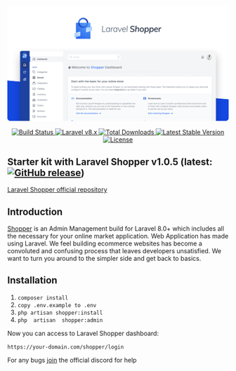 
<p align="center">
    <a href="https://laravelshopper.io" title="Shopper Dashboard Screenshoot"><img src="https://github.com/shopperlabs/art/blob/main/socialcard.png"></a>
</p>

<p align="center">
    <a href="https://github.com/shopperlabs/framework/actions">
        <img src="https://github.com/shopperlabs/framework/workflows/tests/badge.svg" alt="Build Status">
    </a>
    <a href="https://laravel.com">
        <img alt="Laravel v8.x" src="https://img.shields.io/badge/Laravel-v8.x-FF2D20">
    </a>
    <a href="https://packagist.org/packages/shopper/framework">
        <img src="https://img.shields.io/packagist/dt/shopper/framework" alt="Total Downloads">
    </a>
    <a href="https://packagist.org/packages/shopper/framework">
        <img src="https://img.shields.io/packagist/v/shopper/framework" alt="Latest Stable Version">
    </a>
    <a href="https://packagist.org/packages/shopper/framework">
        <img src="https://img.shields.io/packagist/l/shopper/framework" alt="License">
    </a>
</p>

## Starter kit with Laravel Shopper v1.0.5 (latest: [![GitHub release](https://img.shields.io/github/release/shopperlabs/framework.svg)](https://github.com/shopperlabs/framework/releases/))

[Laravel Shopper official repository](https://github.com/shopperlabs/framework)

## Introduction

[Shopper](https://laravelshopper.io) is an Admin Management build for Laravel 8.0+ which includes all the necessary for your online market application.
Web Application has made using Laravel. We feel building ecommerce websites has become a convoluted and confusing process that leaves developers unsatisfied.
We want to turn you around to the simpler side and get back to basics.

## Installation

 1. ``composer install``
 2. ``copy .env.example to .env``
 3. ``php artisan shopper:install``
 4. ``php  artisan  shopper:admin``

Now you can access to Laravel Shopper dashboard:

```shell
https://your-domain.com/shopper/login
```
For any bugs [join](https://discord.gg/3GSUaM3jWv) the official discord for help
